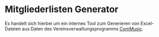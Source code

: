 # Mitgliederlisten Generator

Es handelt sich hierbei um ein internes Tool zum Generieren von Excel-Dateien aus Daten des Vereinsverwaltungsprogramms [ComMusic](https://www.commusic.de/start.html).